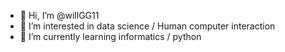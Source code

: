 - 👋 Hi, I’m @willGG11
- 👀 I’m interested in data science / Human computer interaction
- 🌱 I’m currently learning informatics / python 

<!---
willGG11/willGG11 is a ✨ special ✨ repository because its `README.md` (this file) appears on your GitHub profile.
You can click the Preview link to take a look at your changes.
--->
